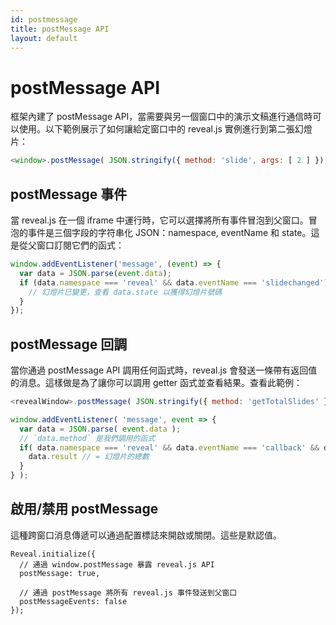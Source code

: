 ```yaml
---
id: postmessage
title: postMessage API
layout: default
---
```


# postMessage API

框架內建了 postMessage API，當需要與另一個窗口中的演示文稿進行通信時可以使用。以下範例展示了如何讓給定窗口中的 reveal.js 實例進行到第二張幻燈片：

```javascript
<window>.postMessage( JSON.stringify({ method: 'slide', args: [ 2 ] }), '*' );
```

## postMessage 事件

當 reveal.js 在一個 iframe 中運行時，它可以選擇將所有事件冒泡到父窗口。冒泡的事件是三個字段的字符串化 JSON：namespace, eventName 和 state。這是從父窗口訂閱它們的函式：

```javascript
window.addEventListener('message', (event) => {
  var data = JSON.parse(event.data);
  if (data.namespace === 'reveal' && data.eventName === 'slidechanged') {
    // 幻燈片已變更，查看 data.state 以獲得幻燈片號碼
  }
});
```

## postMessage 回調

當你通過 postMessage API 調用任何函式時，reveal.js 會發送一條帶有返回值的消息。這樣做是為了讓你可以調用 getter 函式並查看結果。查看此範例：

```javascript
<revealWindow>.postMessage( JSON.stringify({ method: 'getTotalSlides' }), '*' );

window.addEventListener( 'message', event => {
  var data = JSON.parse( event.data );
  // `data.method` 是我們調用的函式
  if( data.namespace === 'reveal' && data.eventName === 'callback' && data.method === 'getTotalSlides' ) {
    data.result // = 幻燈片的總數
  }
} );
```

## 啟用/禁用 postMessage

這種跨窗口消息傳遞可以通過配置標誌來開啟或關閉。這些是默認值。

```javascript/1-5
Reveal.initialize({
  // 通過 window.postMessage 暴露 reveal.js API
  postMessage: true,

  // 通過 postMessage 將所有 reveal.js 事件發送到父窗口
  postMessageEvents: false
});
```
